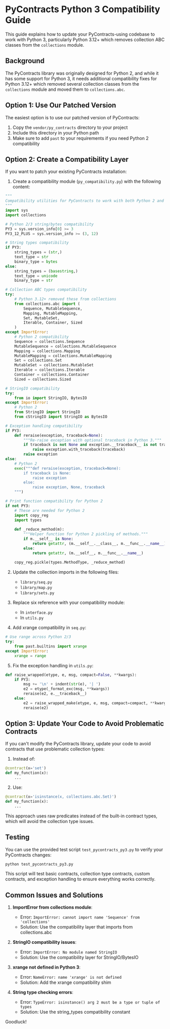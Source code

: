 # PyContracts Python 3 Compatibility Guide

This guide explains how to update your PyContracts-using codebase to
work with Python 3, particularly Python 3.12+ which removes collection
ABC classes from the `collections` module.

## Background

The PyContracts library was originally designed for Python 2, and
while it has some support for Python 3, it needs additional
compatibility fixes for Python 3.12+ which removed several collection
classes from the `collections` module and moved them to
`collections.abc`.

## Option 1: Use Our Patched Version

The easiest option is to use our patched version of PyContracts:

1. Copy the `vendor/py_contracts` directory to your project
2. Include this directory in your Python path
3. Make sure to add `past` to your requirements if you need Python 2 compatibility

## Option 2: Create a Compatibility Layer

If you want to patch your existing PyContracts installation:

1. Create a compatibility module (`py_compatibility.py`) with the following content:

```python
"""
Compatibility utilities for PyContracts to work with both Python 2 and 3.
"""
import sys
import collections

# Python 2/3 string/bytes compatibility
PY3 = sys.version_info[0] >= 3
PY3_12_PLUS = sys.version_info >= (3, 12)

# String types compatibility
if PY3:
    string_types = (str,)
    text_type = str
    binary_type = bytes
else:
    string_types = (basestring,)
    text_type = unicode
    binary_type = str

# Collection ABC types compatibility
try:
    # Python 3.12+ removed these from collections
    from collections.abc import (
        Sequence, MutableSequence, 
        Mapping, MutableMapping,
        Set, MutableSet,
        Iterable, Container, Sized
    )
except ImportError:
    # Python 2 compatibility
    Sequence = collections.Sequence
    MutableSequence = collections.MutableSequence
    Mapping = collections.Mapping
    MutableMapping = collections.MutableMapping
    Set = collections.Set
    MutableSet = collections.MutableSet
    Iterable = collections.Iterable
    Container = collections.Container
    Sized = collections.Sized

# StringIO compatibility
try:
    from io import StringIO, BytesIO
except ImportError:
    # Python 2
    from StringIO import StringIO
    from cStringIO import StringIO as BytesIO

# Exception handling compatibility
if PY3:
    def reraise(exception, traceback=None):
        """Re-raise exception with optional traceback in Python 3."""
        if traceback is not None and exception.__traceback__ is not traceback:
            raise exception.with_traceback(traceback)
        raise exception
else:
    # Python 2
    exec("""def reraise(exception, traceback=None):
        if traceback is None:
            raise exception
        else:
            raise exception, None, traceback
    """)

# Print function compatibility for Python 2
if not PY3:
    # These are needed for Python 2
    import copy_reg
    import types
    
    def _reduce_method(m):
        """Helper function for Python 2 pickling of methods."""
        if m.__self__ is None:
            return getattr, (m.__self__.__class__, m.__func__.__name__)
        else:
            return getattr, (m.__self__, m.__func__.__name__)
    
    copy_reg.pickle(types.MethodType, _reduce_method)
```

2. Update the collection imports in the following files:
   - `library/seq.py`
   - `library/map.py`
   - `library/sets.py`

3. Replace six reference with your compatibility module:
   - In `interface.py`
   - In `utils.py`

4. Add xrange compatibility in `seq.py`:
```python
# Use range across Python 2/3
try:
    from past.builtins import xrange
except ImportError:
    xrange = range
```

5. Fix the exception handling in `utils.py`:
```python
def raise_wrapped(etype, e, msg, compact=False, **kwargs):
    if PY3:
        msg += '\n' + indent(str(e), '| ')
        e2 = etype(_format_exc(msg, **kwargs))
        reraise(e2, e.__traceback__)
    else:
        e2 = raise_wrapped_make(etype, e, msg, compact=compact, **kwargs)
        reraise(e2)
```

## Option 3: Update Your Code to Avoid Problematic Contracts

If you can't modify the PyContracts library, update your code to avoid contracts that use problematic collection types:

1. Instead of:
```python
@contract(x='set')
def my_function(x):
    ...
```

2. Use:
```python
@contract(x='isinstance(x, collections.abc.Set)')
def my_function(x):
    ...
```

This approach uses raw predicates instead of the built-in contract
types, which will avoid the collection type issues.

## Testing

You can use the provided test script `test_pycontracts_py3.py` to
verify your PyContracts changes:

```bash
python test_pycontracts_py3.py
```

This script will test basic contracts, collection type contracts, custom contracts, and exception handling to ensure everything works correctly.

## Common Issues and Solutions

1. **ImportError from collections module**:
   - Error: `ImportError: cannot import name 'Sequence' from 'collections'`
   - Solution: Use the compatibility layer that imports from collections.abc

2. **StringIO compatibility issues**:
   - Error: `ImportError: No module named StringIO`
   - Solution: Use the compatibility layer for StringIO/BytesIO

3. **xrange not defined in Python 3**:
   - Error: `NameError: name 'xrange' is not defined`
   - Solution: Add the xrange compatibility shim

4. **String type checking errors**:
   - Error: `TypeError: isinstance() arg 2 must be a type or tuple of types`
   - Solution: Use the string_types compatibility constant

Goodluck!